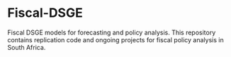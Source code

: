# Fiscal-DSGE
Fiscal DSGE models for forecasting and policy analysis.  This repository contains replication code and ongoing projects for fiscal policy analysis in South Africa.

